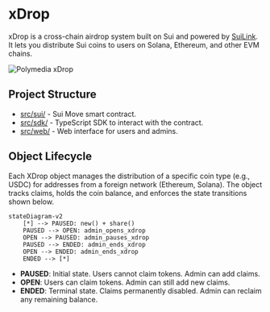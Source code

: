 # xDrop

xDrop is a cross-chain airdrop system built on Sui and powered by [SuiLink](https://www.suilink.io/). It lets you distribute Sui coins to users on Solana, Ethereum, and other EVM chains.

![Polymedia xDrop](https://xdrop.polymedia.app/img/open-graph.webp)

## Project Structure

- [src/sui/](./src/sui/) - Sui Move smart contract.
- [src/sdk/](./src/sdk/) - TypeScript SDK to interact with the contract.
- [src/web/](./src/web/) - Web interface for users and admins.

## Object Lifecycle

Each XDrop object manages the distribution of a specific coin type (e.g., USDC) for addresses from a foreign network (Ethereum, Solana). The object tracks claims, holds the coin balance, and enforces the state transitions shown below.

```mermaid
stateDiagram-v2
    [*] --> PAUSED: new() + share()
    PAUSED --> OPEN: admin_opens_xdrop
    OPEN --> PAUSED: admin_pauses_xdrop
    PAUSED --> ENDED: admin_ends_xdrop
    OPEN --> ENDED: admin_ends_xdrop
    ENDED --> [*]
```

- **PAUSED**: Initial state. Users cannot claim tokens. Admin can add claims.
- **OPEN**: Users can claim tokens. Admin can still add new claims.
- **ENDED**: Terminal state. Claims permanently disabled. Admin can reclaim any remaining balance.
